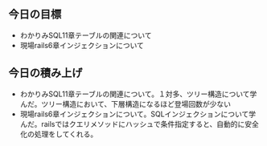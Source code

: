 ## 今日の目標
- わかりみSQL11章テーブルの関連について
- 現場rails6章インジェクションについて

## 今日の積み上げ
- わかりみSQL11章テーブルの関連について。１対多、ツリー構造について学んだ。ツリー構造において、下層構造になるほど登場回数が少ない
- 現場rails6章インジェクションについて。SQLインジェクションについて学んだ。railsではクエリメソッドにハッシュで条件指定すると、自動的に安全化の処理をしてくれる。